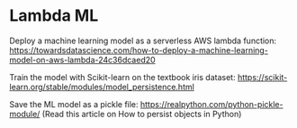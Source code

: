 # Lambda ML

Deploy a machine learning model as a serverless AWS lambda function:
https://towardsdatascience.com/how-to-deploy-a-machine-learning-model-on-aws-lambda-24c36dcaed20

Train the model with Scikit-learn on the textbook iris dataset:
https://scikit-learn.org/stable/modules/model_persistence.html

Save the ML model as a pickle file:
https://realpython.com/python-pickle-module/
(Read this article on How to persist objects in Python)
